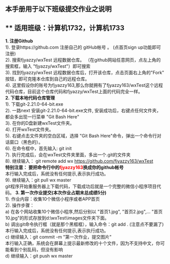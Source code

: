 ## 本手册用于以下班级提交作业之说明<br>
** 适用班级：计算机1732，计算机1733 <br>
---
**1. 注册Github<br>**
   1). 登录https://github.com 注册自己的 gitHub帐号 。 (点首页sign up功能即可注册)<br>
   2). 搜索fjyazzy/wxTest 远程数据仓库。 （在github网站任意网页，点左上角的搜索框，输入 "fjyazzy/wxTest"）即可搜索<br>
   3). 找到fjyazzy/wxTest 远程数据仓库后，打开该仓库，点击页面右上角的"Fork" 按钮，即可克隆本仓库到自己的远程仓库。<br>
   4). 这里假设你的账号为fjyazzy163,那么你就拥有了fjyazzy163/wxTest这个远程代码仓库，目前这个仓库代码和fjyazzy/wxTest上面的代码完全一样。<br>
**2. 下载本地代码仓库管理<br>**
   1). 下载git-2.21.0-64-bit.exe<br>
   2). 一路next 安装git-2.21.0-64-bit.exe文件, 安装成功后，右键点任何文件夹，都会多出现一行菜单 "Git Bash Here"<br>
   3). 在你的D盘新建wxTest文件夹。<br>
   4). 打开wxTest文件夹。<br>
   5). 右键点击文件夹的空白区域，选择 "Git Bash Here"命令，弹出一个命令行对话窗口（黑色的）。<br>
   6). 在命令框中，首先输入:  git init<br>
   7). 执行完成后，会在wxTest文件夹里面，多出一个.git的文件夹<br>
   8). 继续输入： git remote add wx https://github.com/fjyazzy163/wxTest<br>
      **特别注意： 要把命令行中的<font color=red>fjyazzy163</font>换成你的github帐号<br>**
       本行输入完成后，系统没有任何提示,表示执行成功。<br>
   9). 继续输入：git pull wx master<br>
       git程序开始重服务器上下载代码，下载成功后就是一个完整的微信小程序项目代码。
**3. 第一次作业提交(本次作业占期末总成绩5分)<br>**
    1). 作业内容：收集10个微信小程序或者APP首页<br>
    2). 操作步骤：<br>
        a) 在各个网站收集10个微信小程序,然后分别以 "首页1.jpg", "首页2.jpg",... "首页10.jpg"的形式存放到d:\wxTest\images文件夹下面。<br>
        b) 调出git命令执行框（就是那个黑框框），输入命令：git add . (注意点不要漏了)<br>
           本行输入完成后，系统没有任何提示,表示执行成功。<br>
        c) 继续输入：git commit -m "第一次作业，提交图片"<br>
           本行输入正确，系统会在屏幕上提示最新修改的十个文件，因为不支持中文，你可能看到个别乱码，但没有影响<br>
        d) 继续输入：git push wx master<br>
       
   
   


